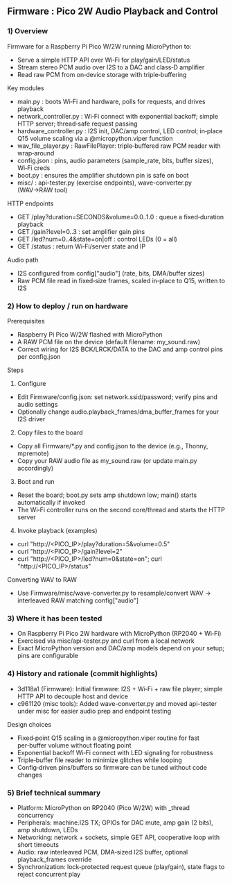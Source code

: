 ## Firmware : Pico 2W Audio Playback and Control

### 1) Overview
Firmware for a Raspberry Pi Pico W/2W running MicroPython to:
- Serve a simple HTTP API over Wi‑Fi for play/gain/LED/status
- Stream stereo PCM audio over I2S to a DAC and class‑D amplifier
- Read raw PCM from on‑device storage with triple‑buffering

Key modules
- main.py : boots Wi‑Fi and hardware, polls for requests, and drives playback
- network_controller.py : Wi‑Fi connect with exponential backoff; simple HTTP server; thread‑safe request passing
- hardware_controller.py : I2S init, DAC/amp control, LED control; in‑place Q15 volume scaling via a @micropython.viper function
- wav_file_player.py : RawFilePlayer: triple‑buffered raw PCM reader with wrap‑around
- config.json : pins, audio parameters (sample_rate, bits, buffer sizes), Wi‑Fi creds
- boot.py : ensures the amplifier shutdown pin is safe on boot
- misc/ : api-tester.py (exercise endpoints), wave-converter.py (WAV→RAW tool)

HTTP endpoints
- GET /play?duration=SECONDS&volume=0.0..1.0 : queue a fixed‑duration playback
- GET /gain?level=0..3 : set amplifier gain pins
- GET /led?num=0..4&state=on|off : control LEDs (0 = all)
- GET /status : return Wi‑Fi/server state and IP

Audio path
- I2S configured from config["audio"] (rate, bits, DMA/buffer sizes)
- Raw PCM file read in fixed‑size frames, scaled in‑place to Q15, written to I2S


### 2) How to deploy / run on hardware
Prerequisites
- Raspberry Pi Pico W/2W flashed with MicroPython
- A RAW PCM file on the device (default filename: my_sound.raw)
- Correct wiring for I2S BCK/LRCK/DATA to the DAC and amp control pins per config.json

Steps
1) Configure
- Edit Firmware/config.json: set network.ssid/password; verify pins and audio settings
- Optionally change audio.playback_frames/dma_buffer_frames for your I2S driver
2) Copy files to the board
- Copy all Firmware/*.py and config.json to the device (e.g., Thonny, mpremote)
- Copy your RAW audio file as my_sound.raw (or update main.py accordingly)
3) Boot and run
- Reset the board; boot.py sets amp shutdown low; main() starts automatically if invoked
- The Wi‑Fi controller runs on the second core/thread and starts the HTTP server
4) Invoke playback (examples)
- curl "http://<PICO_IP>/play?duration=5&volume=0.5"
- curl "http://<PICO_IP>/gain?level=2"
- curl "http://<PICO_IP>/led?num=0&state=on"; curl "http://<PICO_IP>/status"

Converting WAV to RAW
- Use Firmware/misc/wave-converter.py to resample/convert WAV → interleaved RAW matching config["audio"]


### 3) Where it has been tested
- On Raspberry Pi Pico 2W hardware with MicroPython (RP2040 + Wi‑Fi)
- Exercised via misc/api-tester.py and curl from a local network
- Exact MicroPython version and DAC/amp models depend on your setup; pins are configurable


### 4) History and rationale (commit highlights)
- 3d118a1 (Firmware): Initial firmware: I2S + Wi‑Fi + raw file player; simple HTTP API to decouple host and device
- c961120 (misc tools): Added wave-converter.py and moved api-tester under misc for easier audio prep and endpoint testing

Design choices
- Fixed‑point Q15 scaling in a @micropython.viper routine for fast per‑buffer volume without floating point
- Exponential backoff Wi‑Fi connect with LED signaling for robustness
- Triple‑buffer file reader to minimize glitches while looping
- Config‑driven pins/buffers so firmware can be tuned without code changes


### 5) Brief technical summary
- Platform: MicroPython on RP2040 (Pico W/2W) with _thread concurrency
- Peripherals: machine.I2S TX; GPIOs for DAC mute, amp gain (2 bits), amp shutdown, LEDs
- Networking: network + sockets, simple GET API, cooperative loop with short timeouts
- Audio: raw interleaved PCM, DMA‑sized I2S buffer, optional playback_frames override
- Synchronization: lock‑protected request queue (play/gain), state flags to reject concurrent play

